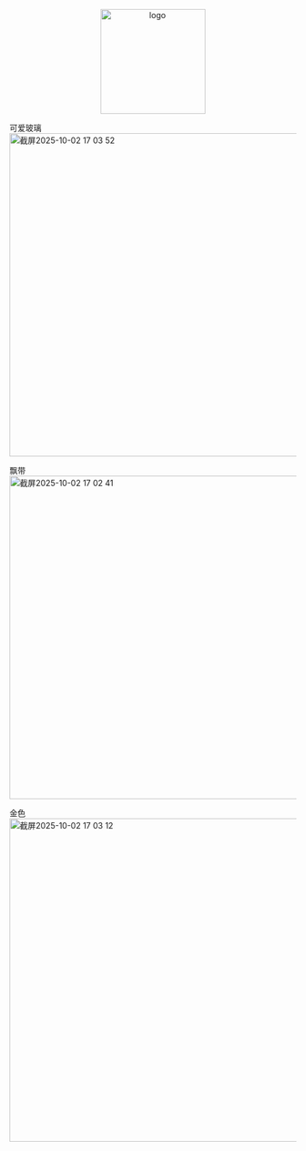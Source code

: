 <p align="center">
  <a href="https://peifeng.li"><img width="184px" alt="logo" src="https://cdn.jsdelivr.net/gh/li-peifeng/static/logo.png" />
  </a>
</p>

可爱玻璃
<img width="941" height="568" alt="截屏2025-10-02 17 03 52" src="https://github.com/user-attachments/assets/90b3890c-5279-450c-a015-ba53b4c68374" />

飘带
<img width="941" height="568" alt="截屏2025-10-02 17 02 41" src="https://github.com/user-attachments/assets/ac01fd6e-c702-4ddf-ada9-6820b7270a5e" />

金色
<img width="941" height="568" alt="截屏2025-10-02 17 03 12" src="https://github.com/user-attachments/assets/d80681e6-d23c-4123-9873-7e4fcfc75b58" />

